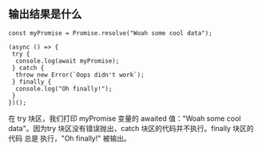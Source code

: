 ## 输出结果是什么
```
const myPromise = Promise.resolve("Woah some cool data");

(async () => {
 try {
  console.log(await myPromise);
 } catch {
  throw new Error(`Oops didn't work`);
 } finally {
  console.log("Oh finally!");
 }
})();
```

在 try 块区，我们打印 myPromise 变量的 awaited 值："Woah some cool data"。因为try 块区没有错误抛出，catch 块区的代码并不执行。finally 块区的代码 总是 执行，"Oh finally!" 被输出。


